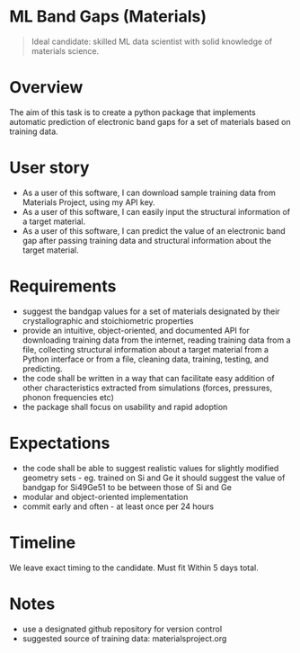 # ML Band Gaps (Materials)

> Ideal candidate: skilled ML data scientist with solid knowledge of materials science.

# Overview

The aim of this task is to create a python package that implements automatic prediction of electronic band gaps for a set of materials based on training data.

# User story

- As a user of this software, I can download sample training data from Materials Project, using my API key.
- As a user of this software, I can easily input the structural information of a target material.
- As a user of this software, I can predict the value of an electronic band gap after passing training data and structural information about the target material.

# Requirements

- suggest the bandgap values for a set of materials designated by their crystallographic and stoichiometric properties
- provide an intuitive, object-oriented, and documented API for downloading training data from the internet, reading training data from a file, collecting structural information about a target material from a Python interface or from a file, cleaning data, training, testing, and predicting.
- the code shall be written in a way that can facilitate easy addition of other characteristics extracted from simulations (forces, pressures, phonon frequencies etc)
- the package shall focus on usability and rapid adoption

# Expectations

- the code shall be able to suggest realistic values for slightly modified geometry sets - eg. trained on Si and Ge it should suggest the value of bandgap for Si49Ge51 to be between those of Si and Ge
- modular and object-oriented implementation
- commit early and often - at least once per 24 hours

# Timeline

We leave exact timing to the candidate. Must fit Within 5 days total.

# Notes

- use a designated github repository for version control
- suggested source of training data: materialsproject.org
